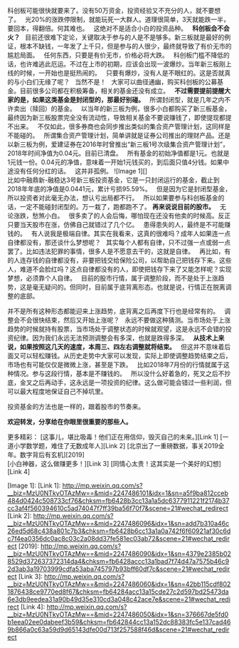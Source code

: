 科创板可能很快就要来了。没有50万资金，投资经验又不充分的人，就不要想了。
 
光20%的涨跌停限制，就能玩死一大群人。道理很简单，3天就能跌一半，要回本，得翻倍。何其难也。
 
这绝对不是适合小白的投资品种。
 
**科创板会不会火？**
 
目前还很难下定论，关键取决于参与的人是不是够多。新三板就是最好的例证，根本不缺钱，一年发了上千只，但是参与的人很少，最终就导致了有价无市的尴尬局面。
 
任何东西，只要是有价无市，价格必将大跌。
 
科创板门槛不降低的话，也许难逃此厄运。不过在上市的初期，应该会出现一波爆炒。当年新三板刚上线的时候，一开始也是挺热闹的。
 
只要有爆炒，没有人是不眼红的。这是否就真的与小白们无缘了呢？
 
当然不是！
 
大家可以曲径通幽，购买科创板的公募基金。目前很多公司都在积极筹备，相关的基金还没有成立。
 
**不过需要提前提醒大家的是，如果这类基金是封闭型的，那最好别碰。**
 
所谓封闭型，就是几年之内不许卖出（赎回）的基金。
 
以当年的新三板为例，很多小白都购买了新三板基金，最终因为新三板股票完全没有流动性，导致相关基金不要说赚钱了，即使提现都提不出来。
 
不仅如此，很多券商也会同步推出类似的集合资产管理计划，这同样是不能碰的。
 
所谓集合资产管理计划，简单讲就是证券公司推出的理财产品。还是以新三板为例，爱建证券在2016年时曾推出“新三板1号次级集合资产管理计划”，2018年时间净值为0.04元。目前已清盘。
 
所有基金的初始净值都是1元。也就是1元钱一份。0.04元的净值，意味着一开始1元钱买的，到后面只值4分钱。如果中途没有任何分红的话。
 
这并非孤例。
![Image 1][]
   
比如中融鼎新-融稳达3号新三板投资基金，它是一只封闭运行的基金，截止到2018年年底的净值是0.0441元，累计亏损95.59%。
 
但是因为它是封闭型基金，所以投资者对此毫无办法，想认亏出局都不行。
 
所以如果要参与科创板基金的话，一定不能碰封闭型的。万一栽了，跑都跑不了。
**再来说说目前的股市。**
 
无论涨跌，愁煞小白。
 
很多卖了的人会后悔，哪怕现在还没有他卖的时候高。反正只要当天股市在涨，仿佛自己就错过了几个亿。
 
患得患失的人，最终是不可能赚钱的。
 
有人说我是极端自律。其实在我看来，这真的很难吗？成年人如果连一点自律都没有，那还谈什么梦想呢？
 
其实每个人都有自律，只不过强一点或弱一点罢了。比如违法犯罪的事情，很多人是不愿意去干的，这就是自律。
 
再比如，有的人连存钱的自律都没有，非要把钱交给保险公司，以帮助自己把钱存下来。这些人，难道不会脸红吗？这点自律都没有的人，即使把钱存下来了又能怎样呢？实现梦想，必须靠个人自律。
 
目前的股市行情，属于调整阶段，而不是处于上涨趋势，这是毫无疑问的。但同时，目前属于底背离形态。也就是说，行情正在脱离调整的底部。
  
并不是所有这种形态都能迎来上涨趋势，底背离之后再度下行也是经常有的。
 
调整会不会很快结束，然后又开始上涨呢？
 
永远不要做这种猜测。当市场处于上涨趋势的时候就持有股票，当市场处于调整状态的时候就观望，这是永远不会错的投资纪律。因为我们永远无法预测调整会有多深，也就是跌得多深。
 
**从技术上来说，如果按照这几天的速度，本周三、四左右调整就将结束。**
 
但这并不意味着后面又可以轻松赚钱。从历史走势中大家可以发现，实际上即使调整趋势结束之后，市场也有可能仅仅是微微上涨，甚至是下跌。
 
比如2018年7月份的行情就属于这种情况。参与这段行情，基本是不赚钱的。
 
所以没什么好着急的，死叉之后不抄底，金叉之后再动手，这永远是一项投资的纪律。这么做可能会错过一些利润，但可以最大程度地保证自己不掉坑里。
  
投资基金的方法也是一样的，跟着股市的节奏来。
  
**欢迎转发，分享给在你眼里很重要的那些人。**
  
更多精彩：
[这事儿，堪比吸毒！他们正在用信仰，毁灭自己的未来。][Link 1]
[一道小学数学题，难住了无数成年人][Link 2]
[北京出了一重磅数据，事关2019全年。数字背后有玄机][2019]  
[小白神器，这么做赚更多！][Link 3]
[同情心太贵！这其实是一个美好的幻想][Link 4]

[Image 1]: 
[Link 1]: http://mp.weixin.qq.com/s?__biz=MzU0NTkyOTAzMw==&mid=2247486101&idx=1&sn=a5f9ba812cceb484d0424c508733cf76&chksm=fb6428b3cc13a1a5dc6377911221f2174b37cc3af4f560394610c5ad74047f7ff39ba56f70f7&scene=21#wechat_redirect
[Link 2]: http://mp.weixin.qq.com/s?__biz=MzU0NTkyOTAzMw==&mid=2247486096&idx=1&sn=add7b310a46c26ed5d68c438a801c7b3&chksm=fb6428b6cc13a1a0a742f6f60921af30c6dc7f4ea0356dc0ac8c03c2a08dd37fe581ec03ab72&scene=21#wechat_redirect
[2019]: http://mp.weixin.qq.com/s?__biz=MzU0NTkyOTAzMw==&mid=2247486090&idx=1&sn=4379e2385b028529d372637372314da4&chksm=fb6428accc13a1bad7f74d47a7575b46c92d3ab3a19703999cdfa53aba745797b93bff60df7c&scene=21#wechat_redirect
[Link 3]: http://mp.weixin.qq.com/s?__biz=MzU0NTkyOTAzMw==&mid=2247486060&idx=1&sn=42bb115cdf8021876438ce9770ed8f67&chksm=fb64284acc13a15cde27c2d597bd25473da6e3db9eedea31a90b49d35e310cd3a048c42ace7e&scene=21#wechat_redirect
[Link 4]: http://mp.weixin.qq.com/s?__biz=MzU0NTkyOTAzMw==&mid=2247486050&idx=1&sn=376667de5fd0b1eea02ee0dabeef3b59&chksm=fb642844cc13a152dc88383fc5e137cad469b866a0c63a59d9d65143dfe00d713f257588f46d&scene=21#wechat_redirect